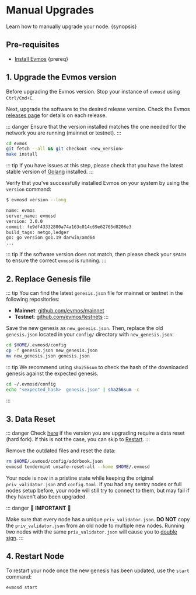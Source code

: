 <!--
order: 4
-->

# Manual Upgrades

Learn how to manually upgrade your node. {synopsis}

## Pre-requisites

- [Install Evmos](./../quickstart/installation.md) {prereq}

## 1. Upgrade the Evmos version

Before upgrading the Evmos version. Stop your instance of `evmosd` using `Ctrl/Cmd+C`.

Next, upgrade the software to the desired release version. Check the Evmos [releases page](https://github.com/evmos/evmos/releases) for details on each release.

::: danger
Ensure that the version installed matches the one needed for the network you are running (mainnet or testnet).
:::

```bash
cd evmos
git fetch --all && git checkout <new_version>
make install
```

::: tip
If you have issues at this step, please check that you have the latest stable version of [Golang](https://golang.org/dl/) installed.
:::

Verify that you've successfully installed Evmos on your system by using the `version` command:

```bash
$ evmosd version --long

name: evmos
server_name: evmosd
version: 3.0.0
commit: fe9df43332800a74a163c014c69e62765d8206e3
build_tags: netgo,ledger
go: go version go1.19 darwin/amd64
...
```

::: tip
If the software version does not match, then please check your `$PATH` to ensure the correct `evmosd` is running.
:::

## 2. Replace Genesis file

::: tip
You can find the latest `genesis.json` file for mainnet or testnet in the following repositories:

- **Mainnet**: [github.com/evmos/mainnet](https://github.com/evmos/mainnet)
- **Testnet**: [github.com/evmos/testnets](https://github.com/evmos/testnets)
:::

Save the new genesis as `new_genesis.json`. Then, replace the old `genesis.json` located in your `config/` directory with `new_genesis.json`:

```bash
cd $HOME/.evmosd/config
cp -f genesis.json new_genesis.json
mv new_genesis.json genesis.json
```

::: tip
We recommend using `sha256sum` to check the hash of the downloaded genesis against the expected genesis.

```bash
cd ~/.evmosd/config
echo "<expected_hash>  genesis.json" | sha256sum -c
```

:::

## 3. Data Reset

::: danger
Check [here](./upgrades.md) if the version you are upgrading require a data reset (hard fork). If this is not the case, you can skip to [Restart](https://docs.evmos.org/validators/upgrades/manual.html#_4-restart-node).
:::

Remove the outdated files and reset the data:

```bash
rm $HOME/.evmosd/config/addrbook.json
evmosd tendermint unsafe-reset-all --home $HOME/.evmosd
```

Your node is now in a pristine state while keeping the original `priv_validator.json` and `config.toml`. If you had any sentry nodes or full nodes setup before,
your node will still try to connect to them, but may fail if they haven't also
been upgraded.

::: danger
🚨 **IMPORTANT** 🚨

Make sure that every node has a unique `priv_validator.json`. **DO NOT** copy the `priv_validator.json` from an old node to multiple new nodes. Running two nodes with the same `priv_validator.json` will cause you to [double sign](https://docs.tendermint.com/master/spec/consensus/signing.html#double-signing).
:::

## 4. Restart Node

To restart your node once the new genesis has been updated, use the `start` command:

```bash
evmosd start
```
